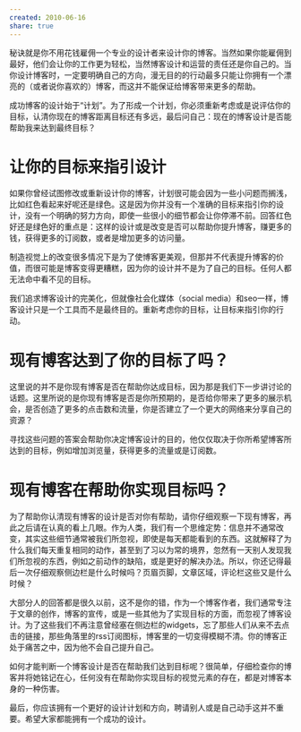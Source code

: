 ```yaml
---
created: 2010-06-16
share: true
---
```

秘诀就是你不用花钱雇佣一个专业的设计者来设计你的博客。当然如果你能雇佣到最好，他们会让你的工作更为轻松，当然博客设计和运营的责任还是你自己的。当你设计博客时，一定要明确自己的方向，漫无目的的行动最多只能让你拥有一个漂亮的（或者说你喜欢的）博客，而这并不能保证给博客带来更多的帮助。

成功博客的设计始于“计划”。为了形成一个计划，你必须重新考虑或是说评估你的目标，认清你现在的博客距离目标还有多远，最后问自己：现在的博客设计是否能帮助我来达到最终目标？

# 让你的目标来指引设计 

如果你曾经试图修改或重新设计你的博客，计划很可能会因为一些小问题而搁浅，比如红色看起来好呢还是绿色。这是因为你并没有一个准确的目标来指引你的设计，没有一个明确的努力方向，即使一些很小的细节都会让你停滞不前。回答红色好还是绿色好的重点是：这样的设计或是改变是否可以帮助你提升博客，赚更多的钱，获得更多的订阅数，或者是增加更多的访问量。
<!--more-->
制造视觉上的改变很多情况下是为了使博客更美观，但那并不代表提升博客的价值，而很可能是博客变得更糟糕，因为你的设计并不是为了自己的目标。任何人都无法命中看不见的目标。

我们追求博客设计的完美化，但就像社会化媒体（social media）和seo一样，博客设计只是一个工具而不是最终目的。重新考虑你的目标，让目标来指引你的行动。

# 现有博客达到了你的目标了吗？ 

这里说的并不是你现有博客是否在帮助你达成目标，因为那是我们下一步讲讨论的话题。这里所说的是你现有博客是否是你所预期的，是否给你带来了更多的展示机会，是否创造了更多的点击数和流量，你是否建立了一个更大的网络来分享自己的资源？

寻找这些问题的答案会帮助你决定博客设计的目的，他仅仅取决于你所希望博客所达到的目标，例如增加浏览量，获得更多的流量或是订阅数。

# 现有博客在帮助你实现目标吗？

为了帮助你认清现有博客的设计是否对你有帮助，请你仔细观察一下现有博客，再此之后请在认真的看上几眼。作为人类，我们有一个思维定势：信息并不通常改变，其实这些细节通常被我们所忽视，即使是每天都能看到的东西。这就解释了为什么我们每天重复相同的动作，甚至到了习以为常的境界，忽然有一天别人发现我们所忽视的东西，例如之前动作的缺陷，或是更好的解决办法。所以，你还记得最后一次仔细观察侧边栏是什么时候吗？页眉页脚，文章区域，评论栏这些又是什么时候？

大部分人的回答都是很久以前，这不是你的错，作为一个博客作者，我们通常专注于文章的创作，博客的宣传，或是一些其他为了实现目标的方面，而忽视了博客设计。为了这些我们不再注意曾经塞在侧边栏的widgets，忘了那些人们从来不去点击的链接，那些角落里的rss订阅图标，博客里的一切变得模糊不清。你的博客正处于痛苦之中，因为他不会自己提升自己。

如何才能判断一个博客设计是否在帮助我们达到目标呢？很简单，仔细检查你的博客并将她铭记在心，任何没有在帮助你实现目标的视觉元素的存在，都是对博客本身的一种伤害。

最后，你应该拥有一个更好的设计计划和方向，聘请别人或是自己动手这并不重要。希望大家都能拥有一个成功的设计。